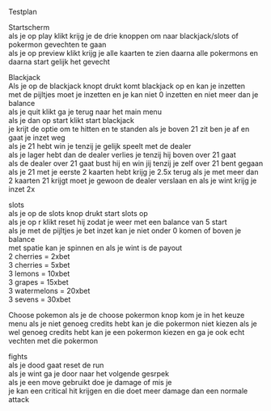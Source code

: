 Testplan

Startscherm 
<br>
als je op play klikt krijg je de drie knoppen om naar blackjack/slots of pokermon gevechten te gaan
<br>
als je op preview klikt krijg je alle kaarten te zien daarna alle pokermons en daarna start gelijk het gevecht

Blackjack
<br>
Als je op de blackjack knopt drukt komt blackjack op en kan je inzetten
<br>
met de pijltjes moet je inzetten en je kan niet 0 inzetten en niet meer dan je balance
<br>
als je quit klikt ga je terug naar het main menu
<br>
als je dan op start klikt start blackjack
<br>
je krijt de optie om te hitten en te standen als je boven 21 zit ben je af en gaat je inzet weg
<br>
als je 21 hebt win je tenzij je gelijk speelt met de dealer
<br>
als je lager hebt dan de dealer verlies je tenzij hij boven over 21 gaat
<br>
als de dealer over 21 gaat bust hij en win jij tenzij je zelf over 21 bent gegaan
als je 21 met je eerste 2 kaarten hebt krijg je 2.5x terug
als je met meer dan 2 kaarten 21 krijgt moet je gewoon de dealer verslaan en als je wint krijg je inzet 2x 

slots
<br>
als je op de slots knop drukt start slots op
<br>
als je op r klikt reset hij zodat je weer met een balance van 5 start
<br>
als je met de pijltjes je bet inzet kan je niet onder 0 komen of boven je balance
<br>
met spatie kan je spinnen en als je wint is de payout
<br>
2 cherries = 2xbet
<br>
3 cherries = 5xbet
<br>
3 lemons = 10xbet
<br>
3 grapes = 15xbet
<br>
3 watermelons = 20xbet
<br>
3 sevens = 30xbet

Choose pokemon
als je de choose pokermon knop kom je in het keuze menu
als je niet genoeg credits hebt kan je die pokermon niet kiezen
als je wel genoeg credits hebt kan je een pokermon kiezen en ga je ook echt vechten met die pokermon

fights
<br>
als je dood gaat reset de run
<br>
als je wint ga je door naar het volgende gesrpek
<br>
als je een move gebruikt doe je damage of mis je 
<br>
je kan een critical hit krijgen en die doet meer damage dan een normale attack
